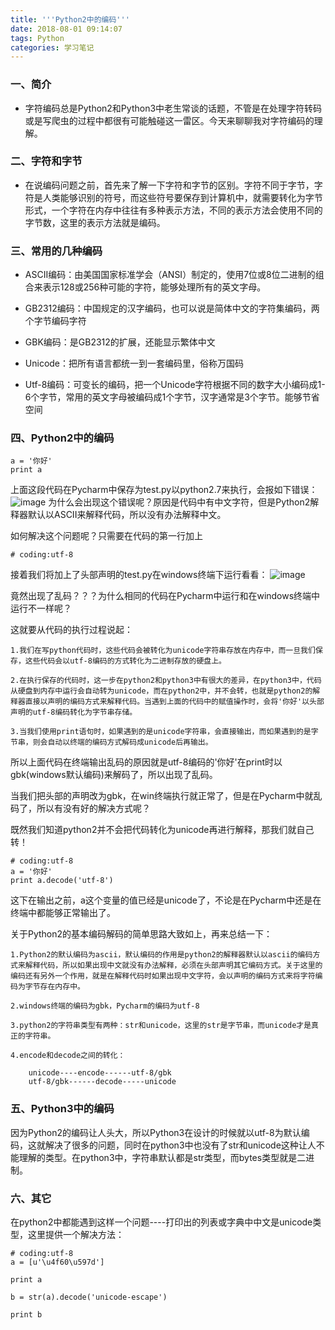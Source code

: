 ```yaml
---
title: '''Python2中的编码'''
date: 2018-08-01 09:14:07
tags: Python
categories: 学习笔记
---
```

### 一、简介

- 字符编码总是Python2和Python3中老生常谈的话题，不管是在处理字符转码或是写爬虫的过程中都很有可能触碰这一雷区。今天来聊聊我对字符编码的理解。<!--more-->

### 二、字符和字节

- 在说编码问题之前，首先来了解一下字符和字节的区别。字符不同于字节，字符是人类能够识别的符号，而这些符号要保存到计算机中，就需要转化为字节形式，一个字符在内存中往往有多种表示方法，不同的表示方法会使用不同的字节数，这里的表示方法就是编码。

### 三、常用的几种编码

- ASCII编码：由美国国家标准学会（ANSI）制定的，使用7位或8位二进制的组合来表示128或256种可能的字符，能够处理所有的英文字母。

- GB2312编码：中国规定的汉字编码，也可以说是简体中文的字符集编码，两个字节编码字符

- GBK编码：是GB2312的扩展，还能显示繁体中文

- Unicode：把所有语言都统一到一套编码里，俗称万国码

- Utf-8编码：可变长的编码，把一个Unicode字符根据不同的数字大小编码成1-6个字节，常用的英文字母被编码成1个字节，汉字通常是3个字节。能够节省空间

### 四、Python2中的编码

```
a = '你好'
print a
```

上面这段代码在Pycharm中保存为test.py以python2.7来执行，会报如下错误：
![image](https://note.youdao.com/yws/api/personal/file/2A1C8338139348BF9D1232A89949D0D2?method=download&shareKey=e57bd80dd8d3cee69ccadfbd9c80c862)
为什么会出现这个错误呢？原因是代码中有中文字符，但是Python2解释器默认以ASCII来解释代码，所以没有办法解释中文。

如何解决这个问题呢？只需要在代码的第一行加上
```
# coding:utf-8
```

接着我们将加上了头部声明的test.py在windows终端下运行看看：
![image](https://note.youdao.com/yws/api/personal/file/C6E85D16EFAA41F2A0745BDF9AE6E3CA?method=download&shareKey=2863626e6224cbd04edf06e58bed591a)

竟然出现了乱码？？？为什么相同的代码在Pycharm中运行和在windows终端中运行不一样呢？

这就要从代码的执行过程说起：

    1.我们在写python代码时，这些代码会被转化为unicode字符串存放在内存中，而一旦我们保存，这些代码会以utf-8编码的方式转化为二进制存放的硬盘上。
    
    2.在执行保存的代码时，这一步在python2和python3中有很大的差异，在python3中，代码从硬盘到内存中运行会自动转为unicode，而在python2中，并不会转，也就是python2的解释器直接以声明的编码方式来解释代码。当遇到上面的代码中的赋值操作时，会将'你好'以头部声明的utf-8编码转化为字节串存储。
    
    3.当我们使用print语句时，如果遇到的是unicode字符串，会直接输出，而如果遇到的是字节串，则会自动以终端的编码方式解码成unicode后再输出。
    
所以上面代码在终端输出乱码的原因就是utf-8编码的'你好'在print时以gbk(windows默认编码)来解码了，所以出现了乱码。

当我们把头部的声明改为gbk，在win终端执行就正常了，但是在Pycharm中就乱码了，所以有没有好的解决方式呢？

既然我们知道python2并不会把代码转化为unicode再进行解释，那我们就自己转！

```
# coding:utf-8
a = '你好'
print a.decode('utf-8')
```

这下在输出之前，a这个变量的值已经是unicode了，不论是在Pycharm中还是在终端中都能够正常输出了。

关于Python2的基本编码解码的简单思路大致如上，再来总结一下：

    1.Python2的默认编码为ascii，默认编码的作用是python2的解释器默认以ascii的编码方式来解释代码，所以如果出现中文就没有办法解释，必须在头部声明其它编码方式。关于这里的编码还有另外一个作用，就是在解释代码时如果出现中文字符，会以声明的编码方式来将字符编码为字节存在内存中。
    
    2.windows终端的编码为gbk，Pycharm的编码为utf-8
    
    3.python2的字符串类型有两种：str和unicode，这里的str是字节串，而unicode才是真正的字符串。
    
    4.encode和decode之间的转化：
    
        unicode----encode------utf-8/gbk
        utf-8/gbk------decode-----unicode


### 五、Python3中的编码

因为Python2的编码让人头大，所以Python3在设计的时候就以utf-8为默认编码，这就解决了很多的问题，同时在python3中也没有了str和unicode这种让人不能理解的类型。在python3中，字符串默认都是str类型，而bytes类型就是二进制。


### 六、其它
在python2中都能遇到这样一个问题----打印出的列表或字典中中文是unicode类型，这里提供一个解决方法：

```
# coding:utf-8
a = [u'\u4f60\u597d']

print a

b = str(a).decode('unicode-escape')

print b
```

